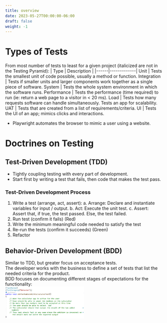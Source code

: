 ```yaml
---
title: overview
date: 2023-05-27T00:00:00-06:00
draft: false
weight: -1
---
```


# Types of Tests
From most number of tests to least for a given project (italicized are not in the Testing Pyramid):
| Type | Description |
|------|-------------|
Unit | Tests the smallest unit of code possible, usually a method or function.
Integration | Tests if smaller units and larger components work together as a single piece of software.
System | Tests the whole system environment in which the software runs.
Performance | Tests the performance (time required) to run (ie: return a web page to a visitor in < 20 ms).
Load | Tests how many requests software can handle simultaneously.  Tests an app for scalability.
UAT | Tests that are created from a list of requirements/criteria.
UI | Tests the UI of an app; mimics clicks and interactions.
- Playwright automates the browser to mimic a user using a website.

# Doctrines on Testing
## Test-Driven Development (TDD)
- Tightly coupling testing with every part of development.  
- Start first by writing a test that fails, then code that makes the test pass.

### Test-Driven Development Process
1. Write a test (arrange, act, assert):
    a. Arrange:  Declare and instantiate variables for input / output.
    b. Act:  Execute the unit test.
    c. Assert:  Assert that, if true, the test passed.  Else, the test failed.
2. Run test (confirm it fails) (Red)
3. Write the minimum meaningful code needed to satisfy the test
4. Re-run the tests (confirm it succeeds) (Green)
5. Refactor

## Behavior-Driven Development (BDD)
Similar to TDD, but greater focus on acceptance tests.  
The developer works with the business to define a set of tests that list the needed criteria for the product.  
BDD focuses on documenting different stages of expectations for the functionality:  
<img src="bdd.png" width="50%" height="50%">

